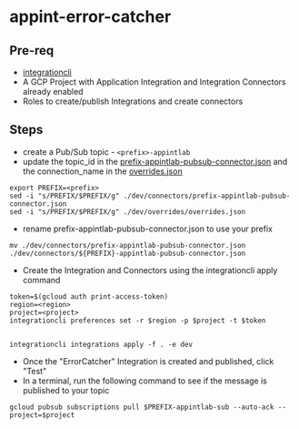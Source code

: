 # appint-error-catcher

## Pre-req
- [integrationcli](https://github.com/GoogleCloudPlatform/application-integration-management-toolkit)
- A GCP Project with Application Integration and Integration Connectors already enabled
- Roles to create/publish Integrations and create connectors

## Steps
- create a Pub/Sub topic - `<prefix>-appintlab`
- update the topic_id in the [prefix-appintlab-pubsub-connector.json](./dev/connectors/prefix-appintlab-pubsub-connector.json) and the connection_name in the [overrides.json](./dev/overrides/overrides.json)
```
export PREFIX=<prefix>
sed -i "s/PREFIX/$PREFIX/g" ./dev/connectors/prefix-appintlab-pubsub-connector.json
sed -i "s/PREFIX/$PREFIX/g" ./dev/overrides/overrides.json
```
- rename prefix-appintlab-pubsub-connector.json to use your prefix

```
mv ./dev/connectors/prefix-appintlab-pubsub-connector.json ./dev/connectors/${PREFIX}-appintlab-pubsub-connector.json
```

- Create the Integration and Connectors using the integrationcli apply command

```
token=$(gcloud auth print-access-token)
region=<region>
project=<project>
integrationcli preferences set -r $region -p $project -t $token


integrationcli integrations apply -f . -e dev
```

- Once the "ErrorCatcher" Integration is created and published, click "Test"
- In a terminal, run the following command to see if the message is published to your topic
```
gcloud pubsub subscriptions pull $PREFIX-appintlab-sub --auto-ack --project=$project
```